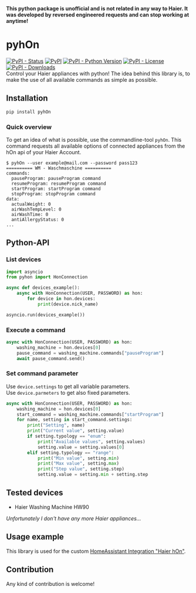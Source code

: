 **This python package is unofficial and is not related in any way to Haier. It was developed by reversed engineered requests and can stop working at anytime!**

# pyhOn
[![PyPI - Status](https://img.shields.io/pypi/status/pyhOn)](https://pypi.org/project/pyhOn)
[![PyPI](https://img.shields.io/pypi/v/pyhOn?color=blue)](https://pypi.org/project/pyhOn)
[![PyPI - Python Version](https://img.shields.io/pypi/pyversions/pyhOn)](https://www.python.org/)
[![PyPI - License](https://img.shields.io/pypi/l/pyhOn)](https://github.com/Andre0512/pyhOn/blob/main/LICENCE)
[![PyPI - Downloads](https://img.shields.io/pypi/dm/pyhOn)](https://pypistats.org/packages/pyhOn)  
Control your Haier appliances with python!
The idea behind this library is, to make the use of all available commands as simple as possible.

## Installation
```bash
pip install pyhOn
```

### Quick overview
To get an idea of what is possible, use the commandline-tool `pyhOn`. This command requests all available options of connected appliances from the hOn api of your Haier Account.
```commandline
$ pyhOn --user example@mail.com --password pass123
========== WM - Waschmaschine ==========
commands:
  pauseProgram: pauseProgram command
  resumeProgram: resumeProgram command
  startProgram: startProgram command
  stopProgram: stopProgram command
data:
  actualWeight: 0
  airWashTempLevel: 0
  airWashTime: 0
  antiAllergyStatus: 0
...
```

## Python-API
### List devices
```python
import asyncio
from pyhon import HonConnection

async def devices_example():
    async with HonConnection(USER, PASSWORD) as hon:
        for device in hon.devices:
            print(device.nick_name)

asyncio.run(devices_example())
```

### Execute a command
```python
async with HonConnection(USER, PASSWORD) as hon:
    washing_machine = hon.devices[0]
    pause_command = washing_machine.commands["pauseProgram"]
    await pause_command.send()
```

### Set command parameter
Use `device.settings` to get all variable parameters.  
Use `device.parmeters` to get also fixed parameters. 
```python
async with HonConnection(USER, PASSWORD) as hon:
    washing_machine = hon.devices[0]
    start_command = washing_machine.commands["startProgram"]
    for name, setting in start_command.settings:
        print("Setting", name)
        print("Current value", setting.value)
        if setting.typology == "enum":
            print("Available values", setting.values)
            setting.value = setting.values[0]
        elif setting.typology == "range":
            print("Min value", setting.min)
            print("Max value", setting.max)
            print("Step value", setting.step)
            setting.value = setting.min + setting.step
```

## Tested devices
- Haier Washing Machine HW90

_Unfortunately I don't have any more Haier appliances..._

## Usage example
This library is used for the custom [HomeAssistant Integration "Haier hOn"](https://github.com/Andre0512/hOn).

## Contribution
Any kind of contribution is welcome!

